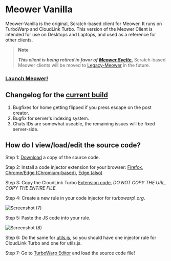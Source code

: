 # Meower Vanilla
Meower-Vanilla is the original, Scratch-based client for Meower. It runs on TurboWarp and CloudLink Turbo. This version of the Meower Client is intended for use on Desktops and Laptops, and used as a reference for other clients.

> **Note**
> 
> ***This client is being retired in favor of [Meower Svelte.](https://github.com/meower-media-co/Meower-Svelte)***
> Scratch-based Meower clients will be moved to [Legacy-Meower](https://github.com/meower-media-co/Legacy-Meower) in the future.

### [Launch Meower!](https://old.meower.org)

## Changelog for the [current build](https://app.meower.org)

1. Bugfixes for home getting flipped if you press escape on the post creator.
2. Bugfix for server's indexing system.
3. Chats IDs are somewhat useable, the remaining issues will be fixed server-side.

## How do I view/load/edit the source code?

Step 1: [Download](https://github.com/meower-media-co/Meower-Vanilla/blob/main/meower.sb3) a copy of the source code. 

Step 2: Install a code injector extension for your browser: [Firefox](https://addons.mozilla.org/en-US/firefox/addon/codeinjector/?utm_source=addons.mozilla.org&utm_medium=referral&utm_content=search), [Chrome/Edge (Chromium-based)](https://chrome.google.com/webstore/detail/code-injector/edkcmfocepnifkbnbkmlcmegedeikdeb), [Edge (also)](https://microsoftedge.microsoft.com/addons/detail/code-injector/kgmlfocfgenookigofalapefagndnlnc)

Step 3: Copy the CloudLink Turbo [Extension code.](https://mikedev101.github.io/turbo_networking.js) *DO NOT COPY THE URL, COPY THE ENTIRE FILE.*

Step 4: Create a new rule in your code injector for *turbowarp\\.org*.

![Screenshot (7)](https://user-images.githubusercontent.com/12957745/152203566-ef2d7e80-6a42-4fb9-8caf-3b74016f7efc.png)

Step 5: Paste the JS code into your rule.

![Screenshot (8)](https://user-images.githubusercontent.com/12957745/152203710-a33fbbf2-8867-44f9-828f-9fb11d7a40b2.png)

Step 6: Do the same for [utils.js](https://raw.githubusercontent.com/meower-media-co/Meower-Vanilla/main/utils.js), so you should have one injector rule for CloudLink Turbo and one for utils.js.

Step 7: Go to [TurboWarp Editor](https://turbowarp.org/editor?fps=250&clones=Infinity&offscreen&limitless&hqpen&size=640x360&turbo) and load the source code file!
